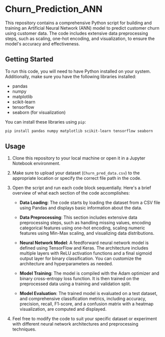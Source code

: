 # Churn_Prediction_ANN
This repository contains a comprehensive Python script for building and training an Artificial Neural Network (ANN) model to predict customer churn using customer data. The code includes extensive data preprocessing steps, such as scaling, one-hot encoding, and visualization, to ensure the model's accuracy and effectiveness.



## Getting Started

To run this code, you will need to have Python installed on your system. Additionally, make sure you have the following libraries installed:

- pandas
- numpy
- matplotlib
- scikit-learn
- tensorflow
- seaborn (for visualization)

You can install these libraries using `pip`:

```bash
pip install pandas numpy matplotlib scikit-learn tensorflow seaborn
```

## Usage

1. Clone this repository to your local machine or open it in a Jupyter Notebook environment.

2. Make sure to upload your dataset (`Churn_pred_data.csv`) to the appropriate location or specify the correct file path in the code.

3. Open the script and run each code block sequentially. Here's a brief overview of what each section of the code accomplishes:

   - **Data Loading**: The code starts by loading the dataset from a CSV file using Pandas and displays basic information about the data.

   - **Data Preprocessing**: This section includes extensive data preprocessing steps, such as handling missing values, encoding categorical features using one-hot encoding, scaling numeric features using Min-Max scaling, and visualizing data distributions.

   - **Neural Network Model**: A feedforward neural network model is defined using TensorFlow and Keras. The architecture includes multiple layers with ReLU activation functions and a final sigmoid output layer for binary classification. You can customize the architecture and hyperparameters as needed.

   - **Model Training**: The model is compiled with the Adam optimizer and binary cross-entropy loss function. It is then trained on the preprocessed data using a training and validation split.

   - **Model Evaluation**: The trained model is evaluated on a test dataset, and comprehensive classification metrics, including accuracy, precision, recall, F1-score, and a confusion matrix with a heatmap visualization, are computed and displayed.

4. Feel free to modify the code to suit your specific dataset or experiment with different neural network architectures and preprocessing techniques.

